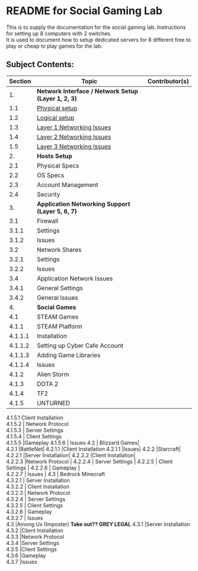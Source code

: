 # README for Social Gaming Lab
This is to supply the documentation for the social gaming lab.  Instructions for setting up 8 computers with 2 switches.  
It is used to document how to setup dedicated servers for 8 different free to play or cheap to play games for the lab. 

## Subject Contents:
Section | Topic | Contributor(s)
---|---|---
|1. |<strong>Network Interface / Network Setup (Layer 1, 2, 3)<strong>|   
  1.1 |[Physical setup](Physical_Setup.md) | 
  1.2 |[Logical setup](Logical_Setup.md)  
  1.3 |[Layer 1 Networking Issues](Layer_1_Issues.md) |
  1.4 |[Layer 2 Networking Issues](Layer_2_Issues.md) | 
  1.5 |[Layer 3 Networking Issues](Layer_3_Issues.md)  |  
|2. |<strong>Hosts Setup </strong> 
  2.1 |Physical Specs |  
  2.2 |OS Specs | 
  2.3 |Account Management | 
  2.4 |Security| 
|3. | <strong> Application Networking Support (Layer 5, 6, 7) </strong>|  
3.1 |Firewall|  
3.1.1 |Settings|
3.1.2 |Issues|
3.2 | Network Shares
3.2.1 | Settings
3.2.2 | Issues
3.4 |Application Network Issues|
  3.4.1 |General Settings
  3.4.2 |General Issues
|4. | <strong>Social Games</strong> | 
  4.1 |STEAM Games  
  4.1.1 | STEAM Platform
  4.1.1.1 | Installation  
  4.1.1.2 | Setting up Cyber Cafe Account |
  4.1.1.3 | Adding Game Libraries |  
  4.1.1.4 | Issues
  4.1.2 | Alien Storm    
  4.1.3 | DOTA 2   
  4.1.4 | TF2   
  4.1.5 | UNTURNED
  4.1.5.1 Client Installation  
  4.1.5.2 | Network Protocol  
  4.1.5.3 | Server Settings  
  4.1.5.4 | Client Settings  
  4.1.5.5 |Gameplay
  4.1.5.6 | Issues
  4.2 | Blizzard Games|  
  4.2.1 |BattleNet|
  4.2.1.1 |Client Installation
  4.2.1.1 |Issues|
  4.2.2 |Starcraft|   
  4.2.2.1 |Server Installation|
  4.2.2.2 |Client Installation|  
  4.2.2.3 |Network Protocol  |
  4.2.2.4 | Server Settings  |
  4.2.2.5 | Client Settings | 
  4.2.2.6 | Gameplay |   
  4.2.2.7 | Issues  |
  4.3 | Bedrock Minecraft  
  4.3.2.1 | Server Installation  
  4.3.2.2 | Client Installation  
  4.3.2.3 | Network Protocol  
  4.3.2.4 | Server Settings  
  4.3.2.5 | Client Settings  
  4.3.2.6 | Gameplay    
  4.3.2.7 | Issues  
  4.3 |Among Us (Imposter)  **Take out?? GREY LEGAL**
  4.3.1 |Server Installation  
  4.3.2 |Client Installation  
  4.3.3 |Network Protocol  
  4.3.4 |Server Settings  
  4.3.5 |Client Settings  
  4.3.6 |Gameplay    
  4.3.7 |Issues  
